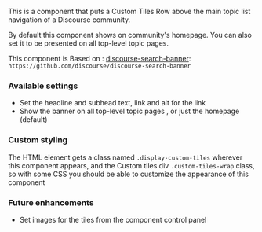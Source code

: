 This is a component that puts a Custom Tiles Row above the main topic list navigation of a Discourse community.

By default this component shows on community's homepage. You can also set it to be presented on all top-level topic pages.

This component is Based on : [discourse-search-banner](https://github.com/discourse/discourse-search-banner): `https://github.com/discourse/discourse-search-banner`

### Available settings

- Set the headline and subhead text, link and alt for the link
- Show the banner on all top-level topic pages , or just the homepage (default)

### Custom styling

The HTML element gets a class named `.display-custom-tiles` wherever this component appears, and the Custom tiles div  `.custom-tiles-wrap` class, so with some CSS you should be able to customize the appearance of this component

### Future enhancements

- Set images for the tiles from the component control panel
